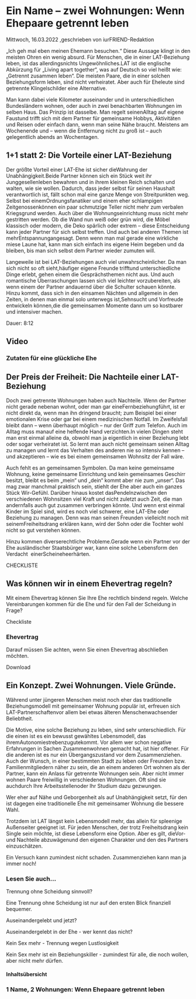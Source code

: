 # Ein Name – zwei Wohnungen: Wenn Ehepaare getrennt leben

Mittwoch, 16.03.2022 ,geschrieben von iurFRIEND-Redaktion

„Ich geh mal eben meinen Ehemann besuchen.“ Diese Aussage klingt in den meisten Ohren ein wenig absurd. Für Menschen, die in einer LAT-Beziehung leben, ist das allerdingsnichts Ungewöhnliches.LAT ist die englische Abkürzung für „Living apart together“, was auf Deutsch so viel heißt wie: „Getrennt zusammen leben“. Die meisten Paare, die in einer solchen Beziehungsform leben, sind nicht verheiratet. Aber auch für Eheleute sind getrennte Klingelschilder eine Alternative.

Man kann dabei viele Kilometer auseinander und in unterschiedlichen Bundesländern wohnen, oder auch in zwei benachbarten Wohnungen im selben Haus. Das Prinzip ist dasselbe. Man regelt seinenAlltag auf eigene Faustund trifft sich mit dem Partner für gemeinsame Hobbys, Aktivitäten und Reisen oder einfach dann, wenn man seine Nähe braucht. Meistens am Wochenende und – wenn die Entfernung nicht zu groß ist – auch gelegentlich abends an Wochentagen.

## 1+1 statt 2: Die Vorteile einer LAT-Beziehung

Der größte Vorteil einer LAT-Ehe ist sicher dieWahrung der Unabhängigkeit.Beide Partner können sich ein Stück weit ihr Junggesellenleben bewahren und in ihrem kleinen Reich schalten und walten, wie sie wollen. Dadurch, dass jeder selbst für seinen Haushalt verantwortlich ist, fällt schon mal eine ganze Menge von Streitpunkten weg. Selbst bei einemOrdnungsfanatiker und einem eher schlampigen Zeitgenossenkönnen ein paar schmutzige Teller nicht mehr zum verbalen Kriegsgrund werden. Auch über die Wohnungseinrichtung muss nicht mehr gestritten werden. Ob die Wand nun weiß oder grün wird, die Möbel klassisch oder modern, die Deko spärlich oder extrem – diese Entscheidung kann jeder Partner für sich selbst treffen. Und auch bei anderen Themen ist mehrEntspannungangesagt. Denn wenn man mal gerade eine wirkliche miese Laune hat, kann man sich einfach ins eigene Heim begeben und da bleiben, bis man sich selbst dem Partner wieder zumuten will.

Langeweile ist bei LAT-Beziehungen auch viel unwahrscheinlicher. Da man sich nicht so oft sieht,häufiger eigene Freunde trifftund unterschiedliche Dinge erlebt, gehen einem die Gesprächsthemen nicht aus. Und auch romantische Überraschungen lassen sich viel leichter vorzubereiten, als wenn einem der Partner andauernd über die Schulter schauen könnte. Hinzu kommt, dass sich in den einsamen Nächten und allgemein in den Zeiten, in denen man einmal solo unterwegs ist,Sehnsucht und Vorfreude entwickeln können,die die gemeinsamen Momente dann um so kostbarer und intensiver machen.

Dauer: 8:12

## Video

### Zutaten für eine glückliche Ehe

## Der Preis der Freiheit: Die Nachteile einer LAT-Beziehung

Doch zwei getrennte Wohnungen haben auch Nachteile. Wenn der Partner nicht gerade nebenan wohnt, oder man gar eineFernbeziehungführt, ist er nicht direkt da, wenn man ihn dringend braucht; zum Beispiel bei einer emotionalen Krise oder gar bei einem medizinischen Notfall. Im Zweifelsfall bleibt dann – wenn überhaupt möglich – nur der Griff zum Telefon. Auch im Alltag muss manauf eine helfende Hand verzichten.In vielen Dingen steht man erst einmal alleine da, obwohl man ja eigentlich in einer Beziehung lebt oder sogar verheiratet ist. So lernt man auch nicht gemeinsam seinen Alltag zu managen und lernt das Verhalten des anderen nie so intensiv kennen – und akzeptieren – wie es bei einem gemeinsamen Wohnsitz der Fall wäre.

Auch fehlt es an gemeinsamen Symbolen. Da man keine gemeinsame Wohnung, keine gemeinsame Einrichtung und kein gemeinsames Geschirr besitzt, bleibt es beim „mein“ und „dein“ kommt aber nie zum „unser“. Das mag zwar manchmal praktisch sein, stiehlt der Ehe aber auch ein ganzes Stück Wir-Gefühl. Darüber hinaus kostet dasPendelnzwischen den verschiedenen Wohnsitzen viel Kraft und nicht zuletzt auch Zeit, die man andernfalls auch gut zusammen verbringen könnte. Und wenn erst einmal Kinder im Spiel sind, wird es noch viel schwerer, eine LAT-Ehe oder Beziehung zu managen. Denn was man seinen Freunden vielleicht noch mit seinemFreiheitsdrang erklären kann, wird der Sohn oder die Tochter wohl nicht so gut verstehen können.

Hinzu kommen diverserechtliche Probleme.Gerade wenn ein Partner vor der Ehe ausländischer Staatsbürger war, kann eine solche Lebensform den Verdacht  einerScheineheerhärten.

CHECKLISTE

## Was können wir in einem Ehevertrag regeln?

Mit einem Ehevertrag können Sie Ihre Ehe rechtlich bindend regeln. Welche Vereinbarungen kommen für die Ehe und für den Fall der Scheidung in Frage?

Checkliste

### Ehevertrag

Darauf müssen Sie achten, wenn Sie einen Ehevertrag abschließen möchten.

Download

## Ein Konzept. Zwei Wohnungen. Viele Gründe.

Während unter jüngeren Menschen meist noch eher das traditionelle Beziehungsmodell mit gemeinsamer Wohnung populär ist, erfreuen sich LAT-Partnerschaftenvor allem bei etwas älteren Menschenwachsender Beliebtheit.

Die Motive, eine solche Beziehung zu leben, sind sehr unterschiedlich. Für die einen ist es ein bewusst gewähltes Lebensmodell, das ihremAutonomiestrebenzugutekommt. Vor allem wer schon negative Erfahrungen in Sachen Zusammenwohnen gemacht hat, ist hier offener. Für die anderen ist es nur ein Übergangszustand vor dem Zusammenziehen. Auch der Wunsch, in einer bestimmten Stadt zu leben oder Freunden bzw. Familienmitgliedern näher zu sein, die an einem anderen Ort wohnen als der Partner, kann ein Anlass für getrennte Wohnungen sein. Aber nicht immer wohnen Paare freiwillig in verschiedenen Wohnungen. Oft sind sie auchdurch Ihre Arbeitsstellenoder Ihr Studium dazu gezwungen.

Wer eher auf Nähe und Geborgenheit als auf Unabhängigkeit setzt, für den ist dagegen eine traditionelle Ehe mit gemeinsamer Wohnung die bessere Wahl.

Trotzdem ist LAT längst kein Lebensmodell mehr, das allein für spleenige Außenseiter geeignet ist. Für jeden Menschen, der trotz Freiheitsdrang kein Single sein möchte, ist diese Lebensform eine Option. Aber es gilt, dieVor- und Nachteile abzuwägenund den eigenen Charakter und den des Partners einzuschätzen.

Ein Versuch kann zumindest nicht schaden. Zusammenziehen kann man ja immer noch!

### Lesen Sie auch...

Trennung ohne Scheidung sinnvoll?

Eine Trennung ohne Scheidung ist nur auf den ersten Blick finanziell bequemer.

Auseinandergelebt und jetzt?

Auseinandergelebt in der Ehe - wer kennt das nicht?

Kein Sex mehr - Trennung wegen Lustlosigkeit

Kein Sex mehr ist ein Beziehungskiller - zumindest für alle, die noch wollen, aber nicht mehr dürfen.

#### Inhaltsübersicht

### 1 Name, 2 Wohnungen: Wenn Ehepaare getrennt leben